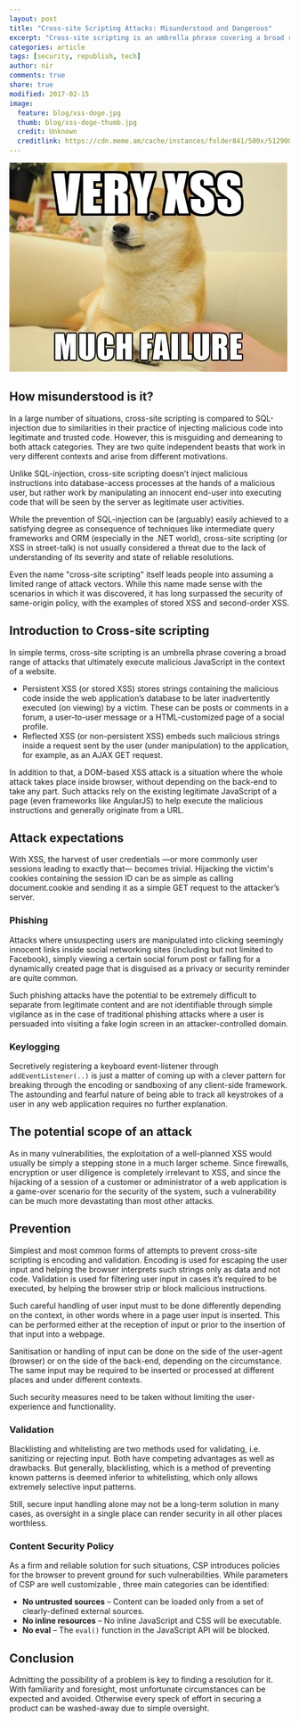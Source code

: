 ```yaml
---
layout: post
title: "Cross-site Scripting Attacks: Misunderstood and Dangerous"
excerpt: "Cross-site scripting is an umbrella phrase covering a broad range of attacks that ultimately execute malicious JavaScript in the context of a website."
categories: article
tags: [security, republish, tech]
author: nir
comments: true
share: true
modified: 2017-02-15
image:
  feature: blog/xss-doge.jpg
  thumb: blog/xss-doge-thumb.jpg
  credit: Unknown
  creditlink: https://cdn.meme.am/cache/instances/folder841/500x/51290841.jpg
---
```


![""](/images/blog/xss-doge.jpg)

## How misunderstood is it?

In a large number of situations, cross-site scripting is compared to SQL-injection due to similarities in their practice of injecting malicious code into legitimate and trusted code. However, this is misguiding and demeaning to both attack categories. They are two quite independent beasts that work in very different contexts and arise from different motivations.

Unlike SQL-injection, cross-site scripting doesn’t inject malicious instructions into database-access processes at the hands of a malicious user, but rather work by manipulating an innocent end-user into executing code that will be seen by the server as legitimate user activities.

While the prevention of SQL-injection can be (arguably) easily achieved to a satisfying degree as consequence of techniques like intermediate query frameworks  and ORM  (especially in the .NET world), cross-site scripting (or XSS in street-talk) is not usually considered a threat due to the lack of understanding of its severity and state of reliable resolutions.

Even the name "cross-site scripting" itself leads people into assuming a limited range of attack vectors. While this name made sense with the scenarios in which it was discovered, it has long surpassed the security of same-origin policy, with the examples of stored XSS and second-order XSS.

## Introduction to Cross-site scripting

In simple terms, cross-site scripting is an umbrella phrase covering a broad range of attacks that ultimately execute malicious JavaScript in the context of a website.

- Persistent XSS (or stored XSS) stores strings containing the malicious code inside the web application’s database to be later inadvertently executed (on viewing) by a victim. These can be posts or comments in a forum, a user-to-user message or a HTML-customized page of a social profile. 
- Reflected XSS (or non-persistent XSS) embeds such malicious strings inside a request sent by the user (under manipulation) to the application, for example, as an AJAX GET request.

In addition to that, a DOM-based XSS attack is a situation where the whole attack takes place inside browser, without depending on the back-end to take any part. Such attacks rely on the existing legitimate JavaScript of a page (even frameworks like AngularJS) to help execute the malicious instructions and generally originate from a URL.

## Attack expectations

With XSS, the harvest of user credentials —or more commonly user sessions leading to exactly that— becomes trivial. Hijacking the victim's cookies containing the session ID can be as simple as calling document.cookie and sending it as a simple GET request to the attacker’s server.

### Phishing

Attacks where unsuspecting users are manipulated into clicking seemingly innocent links inside social networking sites (including but not limited to Facebook), simply viewing a certain social forum post or falling for a dynamically created page that is disguised as a privacy or security reminder are quite common.

Such phishing attacks have the potential to be extremely difficult to separate from legitimate content and are not identifiable through simple vigilance as in the case of traditional phishing attacks where a user is persuaded into visiting a fake login screen in an attacker-controlled domain.

### Keylogging

Secretively registering a keyboard event-listener through `addEventListener(..)` is just a matter of coming up with a clever pattern for breaking through the encoding or sandboxing  of any client-side framework. The astounding and fearful nature of being able to track all keystrokes of a user in any web application requires no further explanation.

## The potential scope of an attack

As in many vulnerabilities, the exploitation of a well-planned XSS would usually be simply a stepping stone in a much larger scheme. Since firewalls, encryption or user diligence is completely irrelevant to XSS, and since the hijacking of a session of a customer or administrator of a web application is a game-over scenario for the security of the system, such a vulnerability can be much more devastating than most other attacks.

## Prevention

Simplest and most common forms of attempts to prevent cross-site scripting is encoding and validation. Encoding is used for escaping the user input and helping the browser interprets such strings only as data and not code. Validation is used for filtering user input in cases it’s required to be executed, by helping the browser strip or block malicious instructions.

Such careful handling of user input must to be done differently depending on the context, in other words where in a page user input is inserted. This can be performed either at the reception of input or prior to the insertion of that input into a webpage.

Sanitisation or handling of input can be done on the side of the user-agent (browser) or on the side of the back-end, depending on the circumstance. The same input may be required to be inserted or processed at different places and under different contexts.

Such security measures need to be taken without limiting the user-experience and functionality.

### Validation

Blacklisting and whitelisting are two methods used for validating, i.e. sanitizing or rejecting input. Both have competing advantages as well as drawbacks. But generally, blacklisting, which is a method of preventing known patterns is deemed inferior to whitelisting, which only allows extremely selective input patterns.

Still, secure input handling alone may not be a long-term solution in many cases, as oversight in a single place can render security in all other places worthless.

### Content Security Policy 

As a firm and reliable solution for such situations, CSP introduces policies for the browser to prevent ground for such vulnerabilities.
While parameters of CSP are well customizable , three main categories can be identified:

- **No untrusted sources** – Content can be loaded only from a set of clearly-defined external sources.
- **No inline resources** – No inline JavaScript and CSS will be executable.
- **No eval** – The `eval()` function in the JavaScript API will be blocked.

## Conclusion

Admitting the possibility of a problem is key to finding a resolution for it. With familiarity and foresight, most unfortunate circumstances can be expected and avoided. Otherwise every speck of effort in securing a product can be washed-away due to simple oversight.
